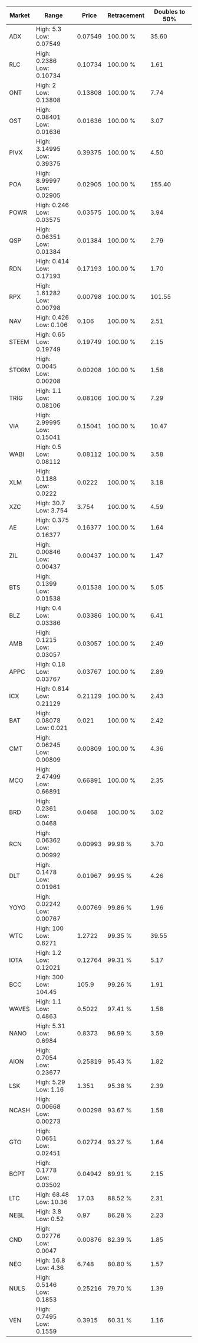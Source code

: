 | Market | Range | Price| Retracement | Doubles to 50% |
| --- | --- | --- | --- | --- |
| ADX | High: 5.3<br />Low: 0.07549 | 0.07549 | 100.00 % | 35.60 |
| RLC | High: 0.2386<br />Low: 0.10734 | 0.10734 | 100.00 % | 1.61 |
| ONT | High: 2<br />Low: 0.13808 | 0.13808 | 100.00 % | 7.74 |
| OST | High: 0.08401<br />Low: 0.01636 | 0.01636 | 100.00 % | 3.07 |
| PIVX | High: 3.14995<br />Low: 0.39375 | 0.39375 | 100.00 % | 4.50 |
| POA | High: 8.99997<br />Low: 0.02905 | 0.02905 | 100.00 % | 155.40 |
| POWR | High: 0.246<br />Low: 0.03575 | 0.03575 | 100.00 % | 3.94 |
| QSP | High: 0.06351<br />Low: 0.01384 | 0.01384 | 100.00 % | 2.79 |
| RDN | High: 0.414<br />Low: 0.17193 | 0.17193 | 100.00 % | 1.70 |
| RPX | High: 1.61282<br />Low: 0.00798 | 0.00798 | 100.00 % | 101.55 |
| NAV | High: 0.426<br />Low: 0.106 | 0.106 | 100.00 % | 2.51 |
| STEEM | High: 0.65<br />Low: 0.19749 | 0.19749 | 100.00 % | 2.15 |
| STORM | High: 0.0045<br />Low: 0.00208 | 0.00208 | 100.00 % | 1.58 |
| TRIG | High: 1.1<br />Low: 0.08106 | 0.08106 | 100.00 % | 7.29 |
| VIA | High: 2.99995<br />Low: 0.15041 | 0.15041 | 100.00 % | 10.47 |
| WABI | High: 0.5<br />Low: 0.08112 | 0.08112 | 100.00 % | 3.58 |
| XLM | High: 0.1188<br />Low: 0.0222 | 0.0222 | 100.00 % | 3.18 |
| XZC | High: 30.7<br />Low: 3.754 | 3.754 | 100.00 % | 4.59 |
| AE | High: 0.375<br />Low: 0.16377 | 0.16377 | 100.00 % | 1.64 |
| ZIL | High: 0.00846<br />Low: 0.00437 | 0.00437 | 100.00 % | 1.47 |
| BTS | High: 0.1399<br />Low: 0.01538 | 0.01538 | 100.00 % | 5.05 |
| BLZ | High: 0.4<br />Low: 0.03386 | 0.03386 | 100.00 % | 6.41 |
| AMB | High: 0.1215<br />Low: 0.03057 | 0.03057 | 100.00 % | 2.49 |
| APPC | High: 0.18<br />Low: 0.03767 | 0.03767 | 100.00 % | 2.89 |
| ICX | High: 0.814<br />Low: 0.21129 | 0.21129 | 100.00 % | 2.43 |
| BAT | High: 0.08078<br />Low: 0.021 | 0.021 | 100.00 % | 2.42 |
| CMT | High: 0.06245<br />Low: 0.00809 | 0.00809 | 100.00 % | 4.36 |
| MCO | High: 2.47499<br />Low: 0.66891 | 0.66891 | 100.00 % | 2.35 |
| BRD | High: 0.2361<br />Low: 0.0468 | 0.0468 | 100.00 % | 3.02 |
| RCN | High: 0.06362<br />Low: 0.00992 | 0.00993 | 99.98 % | 3.70 |
| DLT | High: 0.1478<br />Low: 0.01961 | 0.01967 | 99.95 % | 4.26 |
| YOYO | High: 0.02242<br />Low: 0.00767 | 0.00769 | 99.86 % | 1.96 |
| WTC | High: 100<br />Low: 0.6271 | 1.2722 | 99.35 % | 39.55 |
| IOTA | High: 1.2<br />Low: 0.12021 | 0.12764 | 99.31 % | 5.17 |
| BCC | High: 300<br />Low: 104.45 | 105.9 | 99.26 % | 1.91 |
| WAVES | High: 1.1<br />Low: 0.4863 | 0.5022 | 97.41 % | 1.58 |
| NANO | High: 5.31<br />Low: 0.6984 | 0.8373 | 96.99 % | 3.59 |
| AION | High: 0.7054<br />Low: 0.23677 | 0.25819 | 95.43 % | 1.82 |
| LSK | High: 5.29<br />Low: 1.16 | 1.351 | 95.38 % | 2.39 |
| NCASH | High: 0.00668<br />Low: 0.00273 | 0.00298 | 93.67 % | 1.58 |
| GTO | High: 0.0651<br />Low: 0.02451 | 0.02724 | 93.27 % | 1.64 |
| BCPT | High: 0.1778<br />Low: 0.03502 | 0.04942 | 89.91 % | 2.15 |
| LTC | High: 68.48<br />Low: 10.36 | 17.03 | 88.52 % | 2.31 |
| NEBL | High: 3.8<br />Low: 0.52 | 0.97 | 86.28 % | 2.23 |
| CND | High: 0.02776<br />Low: 0.0047 | 0.00876 | 82.39 % | 1.85 |
| NEO | High: 16.8<br />Low: 4.36 | 6.748 | 80.80 % | 1.57 |
| NULS | High: 0.5146<br />Low: 0.1853 | 0.25216 | 79.70 % | 1.39 |
| VEN | High: 0.7495<br />Low: 0.1559 | 0.3915 | 60.31 % | 1.16 |

